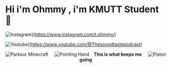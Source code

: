 # Hi i'm Ohmmy , i'm KMUTT Student 👋

![Instagram](https://img.shields.io/badge/-Instagram-E4405F?style=flat-square&logo=instagram&logoColor=white)](https://www.instagram.com/t.ohmmy/)

![Youtube](https://img.shields.io/static/v1?message=Youtube&logo=youtube&label=&color=FF0000&logoColor=white&labelColor=&style=for-the-badge)](https://www.youtube.com/@Thesoundtastepodcast)

<p align="center">
    <img src="https://media1.tenor.com/m/BzuIEsEtwG0AAAAC/parkour-minecraft.gif" alt="Parkour Minecraft" style="float: left; margin-right: 10px;">
    <img src="https://minecraft.wiki/images/thumb/Piston_%28U%29_JE3.gif/150px-Piston_%28U%29_JE3.gif?eca74" alt="Piston" style="float: right; margin-left: 10px;">
</p>

<p align="center">
    <img src="https://img.icons8.com/ios-filled/50/000000/hand-pointing-left.png" alt="Pointing Hand" style="margin-right: 10px;">
    <strong>This is what keeps me going</strong>
</p>
